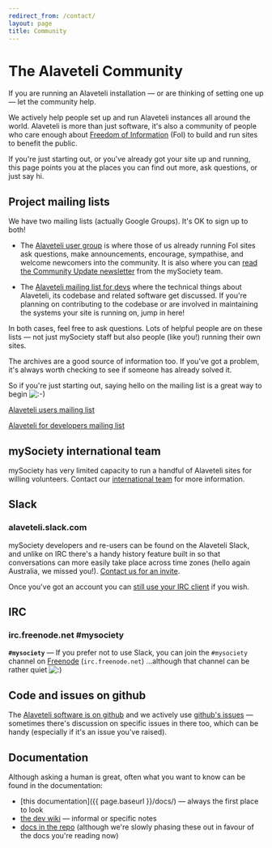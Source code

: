 ```yaml
---
redirect_from: /contact/
layout: page
title: Community
---
```


The Alaveteli Community
====================

<p class="lead">
  If you are running an Alaveteli installation &mdash; or are thinking of setting one up &mdash; let the community help.
</p>

We actively help people set up and run Alaveteli instances all around the
world. Alaveteli is more than just software, it's also a community of people
who care enough about <a href="{{ page.baseurl }}/docs/glossary/#foi"
class="glossary__link">Freedom of Information</a> (FoI) to build and run sites to benefit
the public.

If you're just starting out, or you've already got your site up and running,
this page points you at the places you can find out more, ask questions, or
just say hi.


## Project mailing lists

We have two mailing lists (actually Google Groups). It's OK to sign up to both!

* The <a href="https://groups.google.com/forum/#!forum/alaveteli-users">Alaveteli user
  group</a> is where those of us already running FoI sites ask questions, make
  announcements, encourage, sympathise, and welcome newcomers into the
  community. It is also where you can [read the Community Update newsletter](https://groups.google.com/forum/#!searchin/alaveteli-users/News$20from$20the$20Alaveteli$20team%7Csort:date) from the mySociety team.

* The <a href="https://groups.google.com/forum/#!forum/alaveteli-dev">Alaveteli
  mailing list for devs</a> where the technical things about Alaveteli, its
  codebase and related software get discussed. If you're planning on
  contributing to the codebase or are involved in maintaining the systems
  your site is running on, jump in here!

In both cases, feel free to ask questions. Lots of helpful people are on these lists &mdash; not just mySociety staff but also people (like you!) running their own sites.

The archives are a good source of information too. If you've got a problem, it's
always worth checking to see if someone has already solved it.

So if you're just starting out, saying hello on the mailing list is a great way
to begin <img src="{{ site.baseurl }}assets/img/icon_smile.gif" alt=":-)">

  <a href="https://groups.google.com/forum/#!forum/alaveteli-users" class="button left">Alaveteli users mailing list<a>

  <a href="https://groups.google.com/forum/#!forum/alaveteli-dev" class="button">Alaveteli for developers mailing list<a>

## mySociety international team

mySociety has very limited capacity to run a handful of Alaveteli sites for willing volunteers. Contact our <a href="mailto:international@mysociety.org">international team</a> for more information.

## Slack

### alaveteli.slack.com

mySociety developers and re-users can be found on the Alaveteli Slack, and
unlike on IRC there's a handy history feature built in so that conversations can
more easily take place across time zones (hello again Australia, we missed you!).
<a href="mailto:clientsupport@alaveteli.org">Contact us for an invite</a>.

Once you've got an account you can [still use your IRC client](https://alaveteli.slack.com/account/gateways)
if you wish.

## IRC

### irc.freenode.net #mysociety

**`#mysociety`** &mdash;
If you prefer not to use Slack, you can join the `#mysociety` channel on
[Freenode](http://freenode.net) (`irc.freenode.net`) ...although that channel can be rather quiet
<img src="{{ site.baseurl }}assets/img/icon_smile.gif" alt=":)">

## Code and issues on github

The [Alaveteli software is on github](https://github.com/mysociety/alaveteli) and we actively use
[github's issues](https://github.com/mysociety/alaveteli) &mdash; sometimes there's discussion on specific issues in there too, which can be handy (especially if it's an issue you've raised).

## Documentation

Although asking a human is great, often what you want to know can be
found in the documentation:

* [this documentation]({{ page.baseurl }}/docs/) &mdash; always the first place to look
* [the dev wiki](https://github.com/mysociety/alaveteli/wiki) &mdash; informal or specific notes
* [docs in the repo](https://github.com/mysociety/alaveteli/tree/develop/doc) (although we're slowly phasing these out in favour of the docs you're reading now)
